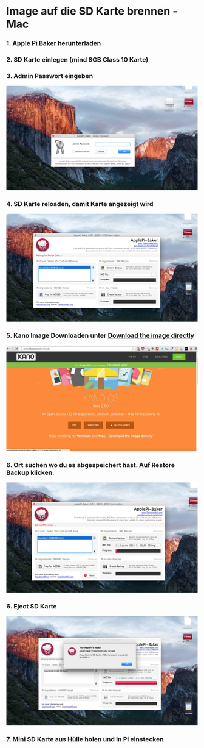 # Image auf die SD Karte brennen - Mac



### 1. [Apple Pi Baker ](http://www.tweaking4all.com/hardware/raspberry-pi/macosx-apple-pi-baker/)herunterladen
### 2. SD Karte einlegen (mind 8GB Class 10 Karte)
### 3. Admin Passwort eingeben

![](../bilder/burn_image_1.jpg)

### 4. SD Karte reloaden, damit Karte angezeigt wird

![](../bilder/burn_image_2.jpg)

### 5. Kano Image Downloaden unter [Download the image directly](http://www2.kano.me/downloads)

![](../bilder/burn_image_4.jpg)

### 6. Ort suchen wo du es abgespeichert hast. Auf Restore Backup klicken. 

![](../bilder/burn_image_3.jpg)

### 6. Eject SD Karte

![](../bilder/burn_image_5.jpg)

### 7. Mini SD Karte aus Hülle holen und in Pi einstecken